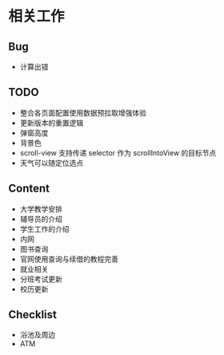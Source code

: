 # 相关工作

## Bug

- 计算出错

## TODO

- 整合各页面配置使用数据预拉取增强体验
- 更新版本的重置逻辑
- 弹窗高度
- 背景色
- scroll-view 支持传递 selector 作为 scrollIntoView 的目标节点
- 天气可以随定位选点

## Content

- 大学教学安排
- 辅导员的介绍
- 学生工作的介绍
- 内网
- 图书查询
- 官网使用查询与续借的教程完善
- 就业相关
- 分班考试更新
- 校历更新

## Checklist

- 浴池及周边
- ATM
